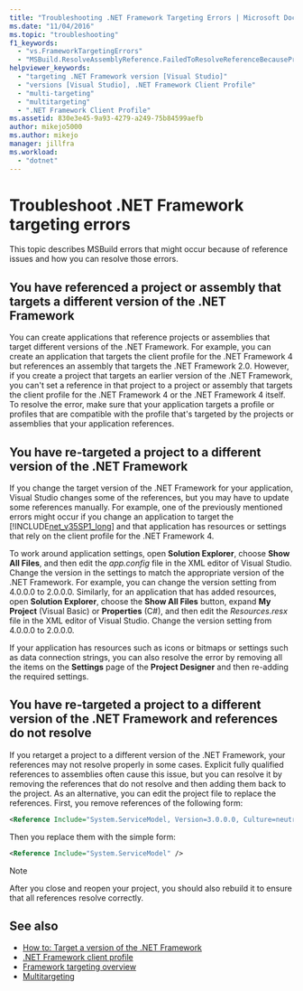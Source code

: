 ```yaml
---
title: "Troubleshooting .NET Framework Targeting Errors | Microsoft Docs"
ms.date: "11/04/2016"
ms.topic: "troubleshooting"
f1_keywords:
  - "vs.FrameworkTargetingErrors"
  - "MSBuild.ResolveAssemblyReference.FailedToResolveReferenceBecausePrimaryAssemblyInExclusionList"
helpviewer_keywords:
  - "targeting .NET Framework version [Visual Studio]"
  - "versions [Visual Studio], .NET Framework Client Profile"
  - "multi-targeting"
  - "multitargeting"
  - ".NET Framework Client Profile"
ms.assetid: 830e3e45-9a93-4279-a249-75b84599aefb
author: mikejo5000
ms.author: mikejo
manager: jillfra
ms.workload:
  - "dotnet"
---
```

# Troubleshoot .NET Framework targeting errors
This topic describes MSBuild errors that might occur because of reference issues and how you can resolve those errors.

## You have referenced a project or assembly that targets a different version of the .NET Framework
 You can create applications that reference projects or assemblies that target different versions of the .NET Framework. For example, you can create an application that targets the client profile for the .NET Framework 4 but references an assembly that targets the .NET Framework 2.0. However, if you create a project that targets an earlier version of the .NET Framework, you can't set a reference in that project to a project or assembly that targets the client profile for the .NET Framework 4 or the .NET Framework 4 itself. To resolve the error, make sure that your application targets a profile or profiles that are compatible with the profile that's targeted by the projects or assemblies that your application references.

## You have re-targeted a project to a different version of the .NET Framework
 If you change the target version of the .NET Framework for your application, Visual Studio changes some of the references, but you may have to update some references manually. For example, one of the previously mentioned errors might occur if you change an application to target the [!INCLUDE[net_v35SP1_long](../msbuild/includes/net_v35sp1_long_md.md)] and that application has resources or settings that rely on the client profile for the .NET Framework 4.

 To work around application settings, open **Solution Explorer**, choose **Show All Files**, and then edit the *app.config* file in the XML editor of Visual Studio. Change the version in the settings to match the appropriate version of the .NET Framework. For example, you can change the version setting from 4.0.0.0 to 2.0.0.0. Similarly, for an application that has added resources, open **Solution Explorer**, choose the **Show All Files** button, expand **My Project** (Visual Basic) or **Properties** (C#), and then edit the *Resources.resx* file in the XML editor of Visual Studio. Change the version setting from 4.0.0.0 to 2.0.0.0.

 If your application has resources such as icons or bitmaps or settings such as data connection strings, you can also resolve the error by removing all the items on the **Settings** page of the **Project Designer** and then re-adding the required settings.

## You have re-targeted a project to a different version of the .NET Framework and references do not resolve
 If you retarget a project to a different version of the .NET Framework, your references may not resolve properly in some cases. Explicit fully qualified references to assemblies often cause this issue, but you can resolve it by removing the references that do not resolve and then adding them back to the project. As an alternative, you can edit the project file to replace the references. First, you remove references of the following form:

```xml
<Reference Include="System.ServiceModel, Version=3.0.0.0, Culture=neutral, PublicKeyToken=b77a5c561934e089, processorArchitecture=MSIL" />
```

 Then you replace them with the simple form:

```xml
<Reference Include="System.ServiceModel" />
```

> [!NOTE]
> After you close and reopen your project, you should also rebuild it to ensure that all references resolve correctly.

## See also

- [How to: Target a version of the .NET Framework](/visualstudio/ide/visual-studio-multi-targeting-overview)
- [.NET Framework client profile](/dotnet/framework/deployment/client-profile)
- [Framework targeting overview](../ide/visual-studio-multi-targeting-overview.md)
- [Multitargeting](../msbuild/msbuild-multitargeting-overview.md)